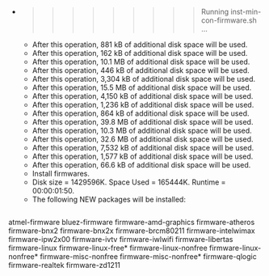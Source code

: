 * >>>>>>>>> Running inst-min-con-firmware.sh ...
  * After this operation, 881 kB of additional disk space will be used.
  * After this operation, 162 kB of additional disk space will be used.
  * After this operation, 10.1 MB of additional disk space will be used.
  * After this operation, 446 kB of additional disk space will be used.
  * After this operation, 3,304 kB of additional disk space will be used.
  * After this operation, 15.5 MB of additional disk space will be used.
  * After this operation, 4,150 kB of additional disk space will be used.
  * After this operation, 1,236 kB of additional disk space will be used.
  * After this operation, 864 kB of additional disk space will be used.
  * After this operation, 39.8 MB of additional disk space will be used.
  * After this operation, 10.3 MB of additional disk space will be used.
  * After this operation, 32.6 MB of additional disk space will be used.
  * After this operation, 7,532 kB of additional disk space will be used.
  * After this operation, 1,577 kB of additional disk space will be used.
  * After this operation, 66.6 kB of additional disk space will be used.
  * Install firmwares.
  * Disk size = 1429596K. Space Used = 165444K. Runtime = 00:00:01:50.
  * The following NEW packages will be installed:
  ```bash
atmel-firmware bluez-firmware firmware-amd-graphics firmware-atheros firmware-bnx2
firmware-bnx2x firmware-brcm80211 firmware-intelwimax firmware-ipw2x00 firmware-ivtv
firmware-iwlwifi firmware-libertas firmware-linux firmware-linux-free* firmware-linux-nonfree
firmware-linux-nonfree* firmware-misc-nonfree firmware-misc-nonfree* firmware-qlogic firmware-realtek
firmware-zd1211
  ```
